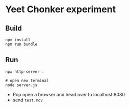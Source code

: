 # Yeet Chonker experiment

## Build
```
npm install
npm run bundle
```

## Run
```
npx http-server .

# open new terminal
node server.js
```

* Pop open a browser and head over to localhost:8080
* send `test.mov`
